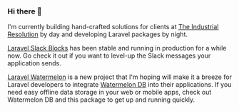 ### Hi there 👋

I'm currently building hand-crafted solutions for clients at [The Industrial Resolution](https://theindustrialresolution.com/) by day and developing Laravel packages by night.

[Laravel Slack Blocks](https://github.com/nathanheffley/laravel-slack-blocks) has been stable and running in production for a while now. Go check it out if you want to level-up the Slack messages your application sends.

[Laravel Watermelon](https://github.com/nathanheffley/laravel-watermelon) is a new project that I'm hoping will make it a breeze for Laravel developers to integrate [Watermelon DB](https://nozbe.github.io/WatermelonDB/) into their applications. If you need easy offline data storage in your web or mobile apps, check out Watermelon DB and this package to get up and running quickly.
